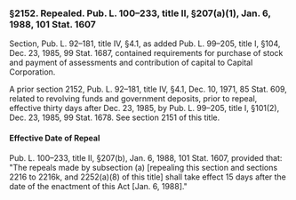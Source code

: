 ### §2152. Repealed. Pub. L. 100–233, title II, §207(a)(1), Jan. 6, 1988, 101 Stat. 1607 ###

Section, Pub. L. 92–181, title IV, §4.1, as added Pub. L. 99–205, title I, §104, Dec. 23, 1985, 99 Stat. 1687, contained requirements for purchase of stock and payment of assessments and contribution of capital to Capital Corporation.

A prior section 2152, Pub. L. 92–181, title IV, §4.1, Dec. 10, 1971, 85 Stat. 609, related to revolving funds and government deposits, prior to repeal, effective thirty days after Dec. 23, 1985, by Pub. L. 99–205, title I, §101(2), Dec. 23, 1985, 99 Stat. 1678. See section 2151 of this title.

#### Effective Date of Repeal ####

Pub. L. 100–233, title II, §207(b), Jan. 6, 1988, 101 Stat. 1607, provided that: "The repeals made by subsection (a) [repealing this section and sections 2216 to 2216k, and 2252(a)(8) of this title] shall take effect 15 days after the date of the enactment of this Act [Jan. 6, 1988]."